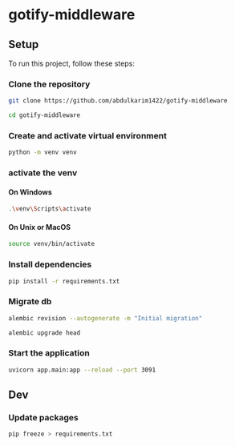# gotify-middleware

## Setup
To run this project, follow these steps:

### Clone the repository
```bash
git clone https://github.com/abdulkarim1422/gotify-middleware
```
```bash
cd gotify-middleware
```

### Create and activate virtual environment
```bash
python -m venv venv
```
### activate the venv
#### On Windows
```bash
.\venv\Scripts\activate
```
#### On Unix or MacOS
```bash
source venv/bin/activate
```

### Install dependencies
```bash
pip install -r requirements.txt
```


### Migrate db
```bash
alembic revision --autogenerate -m "Initial migration"
```
```bash
alembic upgrade head
```

### Start the application
```bash
uvicorn app.main:app --reload --port 3091
```


## Dev
### Update packages
```bash
pip freeze > requirements.txt
```
